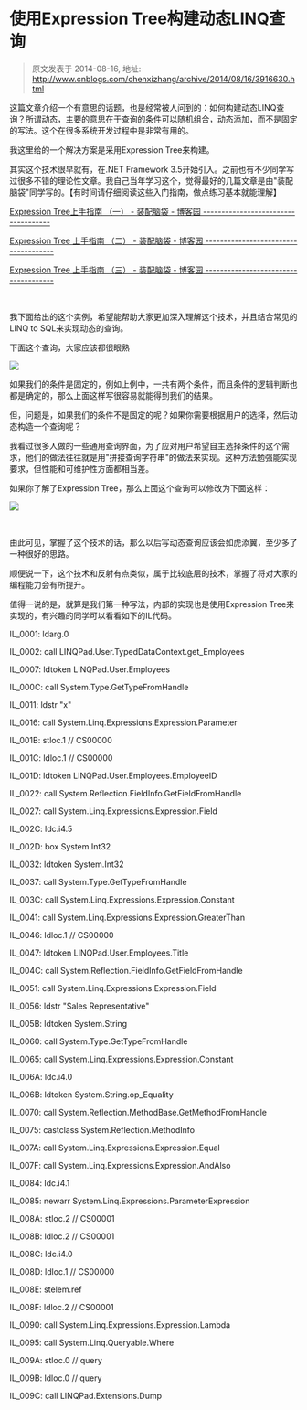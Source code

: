 # 使用Expression Tree构建动态LINQ查询 
> 原文发表于 2014-08-16, 地址: http://www.cnblogs.com/chenxizhang/archive/2014/08/16/3916630.html 


这篇文章介绍一个有意思的话题，也是经常被人问到的：如何构建动态LINQ查询？所谓动态，主要的意思在于查询的条件可以随机组合，动态添加，而不是固定的写法。这个在很多系统开发过程中是非常有用的。


我这里给的一个解决方案是采用Expression Tree来构建。


其实这个技术很早就有，在.NET Framework 3.5开始引入。之前也有不少同学写过很多不错的理论性文章。我自己当年学习这个，觉得最好的几篇文章是由"装配脑袋"同学写的。【有时间请仔细阅读这些入门指南，做点练习基本就能理解】


[Expression Tree上手指南 （一） - 装配脑袋 - 博客园
------------------------------------](http://www.cnblogs.com/Ninputer/archive/2009/08/28/expression_tree1.html)

[Expression Tree 上手指南 （二） - 装配脑袋 - 博客园
-------------------------------------](http://kb.cnblogs.com/a/1557160/)

[Expression Tree 上手指南 （三） - 装配脑袋 - 博客园
-------------------------------------](http://www.cnblogs.com/Ninputer/archive/2009/09/08/1562425.html)


 

我下面给出的这个实例，希望能帮助大家更加深入理解这个技术，并且结合常见的LINQ to SQL来实现动态的查询。


下面这个查询，大家应该都很眼熟


![](http://images.cnitblog.com/blog/9072/201408/161736446397432.png)


如果我们的条件是固定的，例如上例中，一共有两个条件，而且条件的逻辑判断也都是确定的，那么上面这样写很容易就能得到我们的结果。


但，问题是，如果我们的条件不是固定的呢？如果你需要根据用户的选择，然后动态构造一个查询呢？


我看过很多人做的一些通用查询界面，为了应对用户希望自主选择条件的这个需求，他们的做法往往就是用"拼接查询字符串"的做法来实现。这种方法勉强能实现要求，但性能和可维护性方面都相当差。


如果你了解了Expression Tree，那么上面这个查询可以修改为下面这样：


![](http://images.cnitblog.com/blog/9072/201408/161736455454576.png)



 

由此可见，掌握了这个技术的话，那么以后写动态查询应该会如虎添翼，至少多了一种很好的思路。


顺便说一下，这个技术和反射有点类似，属于比较底层的技术，掌握了将对大家的编程能力会有所提升。


值得一说的是，就算是我们第一种写法，内部的实现也是使用Expression Tree来实现的，有兴趣的同学可以看看如下的IL代码。


IL\_0001: ldarg.0 


IL\_0002: call 
LINQPad.User.TypedDataContext.get\_Employees


IL\_0007: ldtoken 
LINQPad.User.Employees


IL\_000C: call 
System.Type.GetTypeFromHandle


IL\_0011: ldstr 
"x"


IL\_0016: call 
System.Linq.Expressions.Expression.Parameter


IL\_001B: stloc.1 
// CS$0$0000


IL\_001C: ldloc.1 
// CS$0$0000


IL\_001D: ldtoken 
LINQPad.User.Employees.EmployeeID


IL\_0022: call 
System.Reflection.FieldInfo.GetFieldFromHandle


IL\_0027: call 
System.Linq.Expressions.Expression.Field


IL\_002C: ldc.i4.5 


IL\_002D: box 
System.Int32


IL\_0032: ldtoken 
System.Int32


IL\_0037: call 
System.Type.GetTypeFromHandle


IL\_003C: call 
System.Linq.Expressions.Expression.Constant


IL\_0041: call 
System.Linq.Expressions.Expression.GreaterThan


IL\_0046: ldloc.1 
// CS$0$0000


IL\_0047: ldtoken 
LINQPad.User.Employees.Title


IL\_004C: call 
System.Reflection.FieldInfo.GetFieldFromHandle


IL\_0051: call 
System.Linq.Expressions.Expression.Field


IL\_0056: ldstr 
"Sales Representative"


IL\_005B: ldtoken 
System.String


IL\_0060: call 
System.Type.GetTypeFromHandle


IL\_0065: call 
System.Linq.Expressions.Expression.Constant


IL\_006A: ldc.i4.0 


IL\_006B: ldtoken 
System.String.op\_Equality


IL\_0070: call 
System.Reflection.MethodBase.GetMethodFromHandle


IL\_0075: castclass 
System.Reflection.MethodInfo


IL\_007A: call 
System.Linq.Expressions.Expression.Equal


IL\_007F: call 
System.Linq.Expressions.Expression.AndAlso


IL\_0084: ldc.i4.1 


IL\_0085: newarr 
System.Linq.Expressions.ParameterExpression


IL\_008A: stloc.2 
// CS$0$0001


IL\_008B: ldloc.2 
// CS$0$0001


IL\_008C: ldc.i4.0 


IL\_008D: ldloc.1 
// CS$0$0000


IL\_008E: stelem.ref 


IL\_008F: ldloc.2 
// CS$0$0001


IL\_0090: call 
System.Linq.Expressions.Expression.Lambda


IL\_0095: call 
System.Linq.Queryable.Where


IL\_009A: stloc.0 
// query


IL\_009B: ldloc.0 
// query


IL\_009C: call 
LINQPad.Extensions.Dump



 

